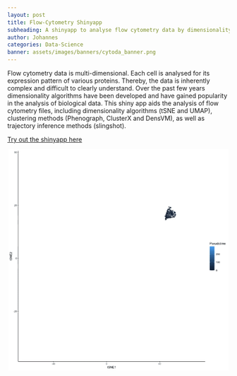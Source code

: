 ```yaml
---
layout: post
title: Flow-Cytometry Shinyapp
subheading: A shinyapp to analyse flow cytometry data by dimensionality reduction and clustering methods.
author: Johannes
categories: Data-Science
banner: assets/images/banners/cytoda_banner.png
---
```


Flow cytometry data is multi-dimensional. Each cell is analysed for its expression pattern of various proteins. Thereby, the data is inherently complex and difficult to clearly understand. Over the past few years dimensionality algorithms have been developed and have gained popularity in the analysis of biological data. This shiny app aids the analysis of flow cytometry files, including dimensionality algorithms (tSNE and UMAP), clustering methods (Phenograph, ClusterX and DensVM), as well as trajectory inference methods (slingshot). 

<a href="https://johannesschroth.shinyapps.io/cytoda/" target="_blank">Try out the shinyapp here</a>

<img src="/assets/gif/pseudotime.gif" width="500" height="500" style="display: block; margin-left: auto; margin-right: auto;"/>